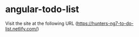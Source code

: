 # angular-todo-list
Visit the site at the following URL (https://hunters-ng7-to-do-list.netlify.com/)
